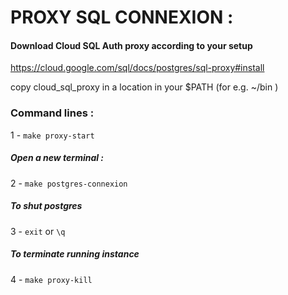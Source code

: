 # PROXY SQL CONNEXION :

#### Download Cloud SQL Auth proxy according to your setup

https://cloud.google.com/sql/docs/postgres/sql-proxy#install

copy cloud_sql_proxy in a location in your $PATH (for e.g. ~/bin )

### Command lines :

1 - `make proxy-start`

##### Open a new terminal :

2 - `make postgres-connexion`

##### To shut postgres

3 - `exit` or `\q`

##### To terminate running instance

4 - `make proxy-kill`








